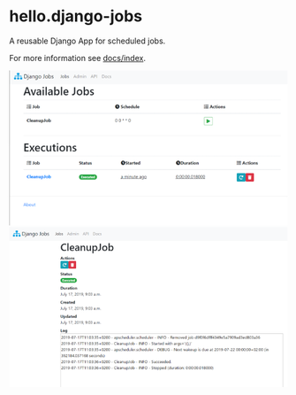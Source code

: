 # hello.django-jobs

A reusable Django App for scheduled jobs.

For more information see [docs/index](docs/index.md).

![Jobs View](docs/img/jobs_view.png) ![Job  View](docs/img/job_view.png)
